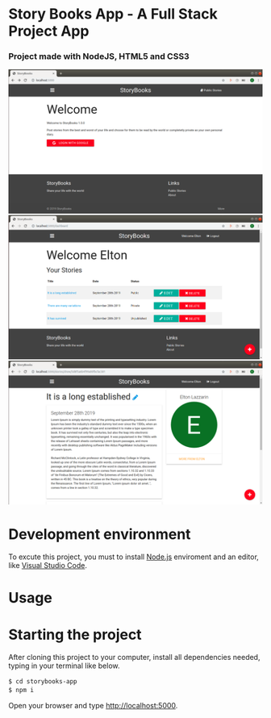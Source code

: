 # Story Books App - A Full Stack Project App 

### Project made with NodeJS, HTML5 and CSS3

<img src="https://github.com/eltonlazzarin/storybooks-app/blob/master/mainpage.png">

<img src="https://github.com/eltonlazzarin/storybooks-app/blob/master/dashboard.png">

<img src="https://github.com/eltonlazzarin/storybooks-app/blob/master/randomstory.png">


# Development environment

To excute this project, you must to install [Node.js](https://nodejs.org) enviroment and an editor, like [Visual Studio Code](https://code.visualstudio.com/).


# Usage

# Starting the project

After cloning this project to your computer, install all dependencies needed, typing in your terminal like below.

```sh
$ cd storybooks-app
$ npm i
```

Open your browser and type [http://localhost:5000](http://localhost:5000).
